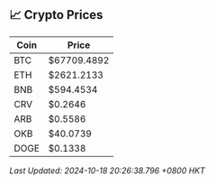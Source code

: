 ## 📈 Crypto Prices

| Coin | Price |
| ---- | ----- |
| BTC | $67709.4892 |
| ETH | $2621.2133 |
| BNB | $594.4534 |
| CRV | $0.2646 |
| ARB | $0.5586 |
| OKB | $40.0739 |
| DOGE | $0.1338 |

_Last Updated: 2024-10-18 20:26:38.796 +0800 HKT_